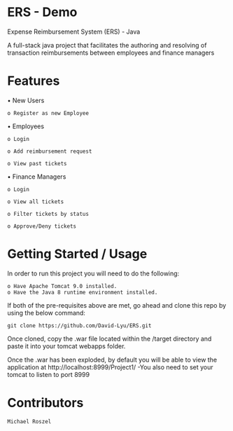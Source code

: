 # ERS - Demo

Expense Reimbursement System (ERS) - Java

A full-stack java project that facilitates the authoring and resolving of transaction reimbursements between employees and finance managers

# Features
• New Users

    o Register as new Employee

•	Employees

    o Login
  
    o Add reimbursement request
  
    o View past tickets
  
• Finance Managers

    o Login
  
    o View all tickets
  
    o Filter tickets by status
  
    o Approve/Deny tickets
    
    
# Getting Started / Usage

In order to run this project you will need to do the following:

    o Have Apache Tomcat 9.0 installed.
    o Have the Java 8 runtime environment installed.

If both of the pre-requisites above are met, go ahead and clone this repo by using the below command:

    git clone https://github.com/David-Lyu/ERS.git

Once cloned, copy the .war file located within the /target directory and paste it into your tomcat webapps folder.

Once the .war has been exploded, by default you will be able to view the application at http://localhost:8999/Project1/ -You also need to set your tomcat to listen to port 8999
# Contributors

    Michael Roszel
